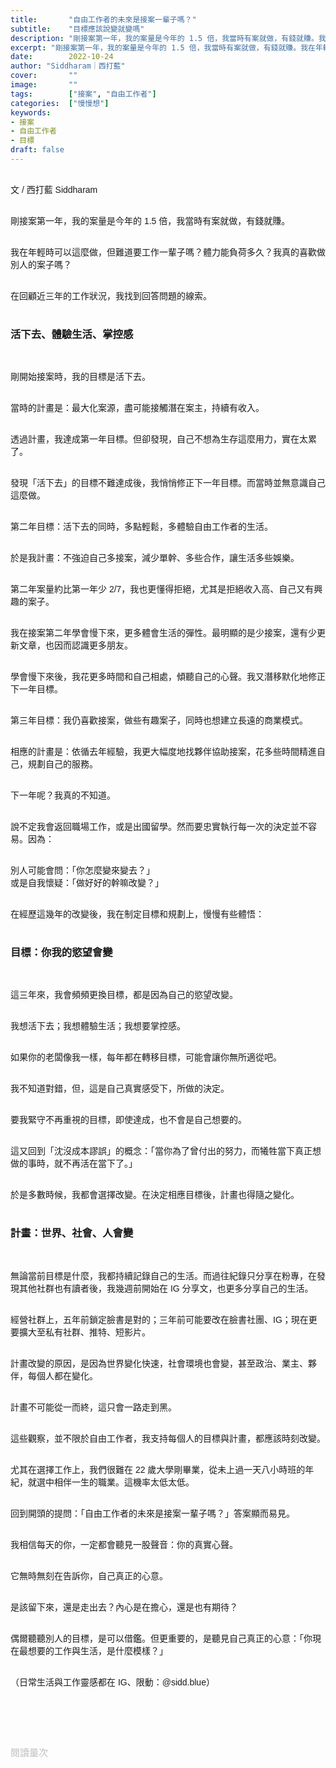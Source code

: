 ```yaml
---
title:       "自由工作者的未來是接案一輩子嗎？"
subtitle:    "目標應該說變就變嗎"
description: "剛接案第一年，我的案量是今年的 1.5 倍，我當時有案就做，有錢就賺。我在年輕時可以這麼做，但難道要工作一輩子嗎？體力能負荷多久？我真的喜歡做別人的案子嗎？..."
excerpt: "剛接案第一年，我的案量是今年的 1.5 倍，我當時有案就做，有錢就賺。我在年輕時可以這麼做，但難道要工作一輩子嗎？體力能負荷多久？我真的喜歡做別人的案子嗎？..."
date:        2022-10-24
author: "Siddharam｜西打藍"
cover:       ""
image:       ""
tags:        ["接案", "自由工作者"]
categories:  ["慢慢想"]
keywords:
- 接案
- 自由工作者
- 目標
draft: false
---
```


<article style="font-family: 'Noto Sans TC', '微軟正黑體', sans-serif; font-weight: 300;">

<br>文 / 西打藍 Siddharam<br><br>

剛接案第一年，我的案量是今年的 1.5 倍，我當時有案就做，有錢就賺。<br><br>

我在年輕時可以這麼做，但難道要工作一輩子嗎？體力能負荷多久？我真的喜歡做別人的案子嗎？<br><br>

在回顧近三年的工作狀況，我找到回答問題的線索。<br><br>

<h3 class="article-h1-color">活下去、體驗生活、掌控感</h3><br>

剛開始接案時，我的目標是活下去。<br><br>

當時的計畫是：最大化案源，盡可能接觸潛在案主，持續有收入。<br><br>

透過計畫，我達成第一年目標。但卻發現，自己不想為生存這麼用力，實在太累了。<br><br>

發現「活下去」的目標不難達成後，我悄悄修正下一年目標。而當時並無意識自己這麼做。<br><br>

第二年目標：活下去的同時，多點輕鬆，多體驗自由工作者的生活。<br><br>

於是我計畫：不強迫自己多接案，減少單幹、多些合作，讓生活多些娛樂。<br><br>

第二年案量約比第一年少 2/7，我也更懂得拒絕，尤其是拒絕收入高、自己又有興趣的案子。<br><br>

我在接案第二年學會慢下來，更多體會生活的彈性。最明顯的是少接案，還有少更新文章，也因而認識更多朋友。<br><br>

學會慢下來後，我花更多時間和自己相處，傾聽自己的心聲。我又潛移默化地修正下一年目標。<br><br>

第三年目標：我仍喜歡接案，做些有趣案子，同時也想建立長遠的商業模式。<br><br>

相應的計畫是：依循去年經驗，我更大幅度地找夥伴協助接案，花多些時間精進自己，規劃自己的服務。<br><br>

下一年呢？我真的不知道。<br><br>

說不定我會返回職場工作，或是出國留學。然而要忠實執行每一次的決定並不容易。因為：<br><br>

別人可能會問：「你怎麼變來變去？」<br>
或是自我懷疑：「做好好的幹嘛改變？」<br><br>

在經歷這幾年的改變後，我在制定目標和規劃上，慢慢有些體悟：<br><br>

<h3 class="article-h1-color">目標：你我的慾望會變</h3><br>

這三年來，我會頻頻更換目標，都是因為自己的慾望改變。<br><br>

我想活下去；我想體驗生活；我想要掌控感。<br><br>

如果你的老闆像我一樣，每年都在轉移目標，可能會讓你無所適從吧。<br><br>

我不知道對錯，但，這是自己真實感受下，所做的決定。<br><br>

要我緊守不再重視的目標，即使達成，也不會是自己想要的。<br><br>

這又回到「沈沒成本謬誤」的概念：「當你為了曾付出的努力，而犧牲當下真正想做的事時，就不再活在當下了。」<br><br>

於是多數時候，我都會選擇改變。在決定相應目標後，計畫也得隨之變化。<br><br>


<h3 class="article-h1-color">計畫：世界、社會、人會變</h3><br>

無論當前目標是什麼，我都持續記錄自己的生活。而過往紀錄只分享在粉專，在發現其他社群也有讀者後，我幾週前開始在 IG 分享文，也更多分享自己的生活。<br><br>

經營社群上，五年前鎖定臉書是對的；三年前可能要改在臉書社團、IG；現在更要擴大至私有社群、推特、短影片。<br><br>

計畫改變的原因，是因為世界變化快速，社會環境也會變，甚至政治、業主、夥伴，每個人都在變化。<br><br>

計畫不可能從一而終，這只會一路走到黑。<br><br>

這些觀察，並不限於自由工作者，我支持每個人的目標與計畫，都應該時刻改變。<br><br>

尤其在選擇工作上，我們很難在 22 歲大學剛畢業，從未上過一天八小時班的年紀，就選中相伴一生的職業。這機率太低太低。<br><br>

回到開頭的提問：「自由工作者的未來是接案一輩子嗎？」答案顯而易見。<br><br>

我相信每天的你，一定都會聽見一股聲音：你的真實心聲。<br><br>

它無時無刻在告訴你，自己真正的心意。<br><br>

是該留下來，還是走出去？內心是在擔心，還是也有期待？<br><br>

偶爾聽聽別人的目標，是可以借鑑。但更重要的，是聽見自己真正的心意：「你現在最想要的工作與生活，是什麼模樣？」<br><br>

（日常生活與工作靈感都在 IG、限動：@sidd.blue）<br><br>


<br><br><br>

</article>

<div style="color: #bfbfbf; font-size: 15px;" id="busuanzi_container_page_pv">
  閱讀量<span id="busuanzi_value_page_pv"></span>次
</div>

<script src="../../js/post.js"></script>





